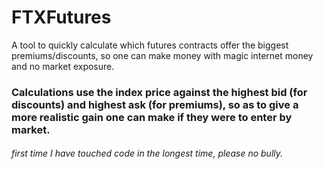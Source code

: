 # FTXFutures
A tool to quickly calculate which futures contracts offer the biggest premiums/discounts, so one can make money with magic internet money and no market exposure.

### Calculations use the index price against the highest bid (for discounts) and highest ask (for premiums), so as to give a more realistic gain one can make if they were to enter by market.

###### first time I have touched code in the longest time, please no bully.
